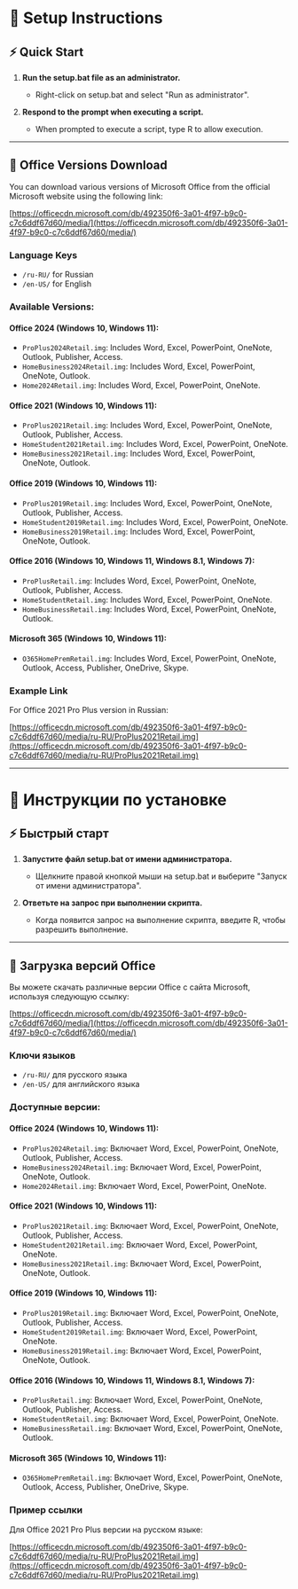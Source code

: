 # 🔧 Setup Instructions

## ⚡ Quick Start

1. **Run the setup.bat file as an administrator.**
    - Right-click on setup.bat and select "Run as administrator".

2. **Respond to the prompt when executing a script.**
    - When prompted to execute a script, type R to allow execution.

---

## 💾 Office Versions Download

You can download various versions of Microsoft Office from the official Microsoft website using the following link:

[https://officecdn.microsoft.com/db/492350f6-3a01-4f97-b9c0-c7c6ddf67d60/media/](https://officecdn.microsoft.com/db/492350f6-3a01-4f97-b9c0-c7c6ddf67d60/media/)

### Language Keys
- `/ru-RU/` for Russian
- `/en-US/` for English

### Available Versions:
#### Office 2024 (Windows 10, Windows 11):
- `ProPlus2024Retail.img`: Includes Word, Excel, PowerPoint, OneNote, Outlook, Publisher, Access.
- `HomeBusiness2024Retail.img`: Includes Word, Excel, PowerPoint, OneNote, Outlook.
- `Home2024Retail.img`: Includes Word, Excel, PowerPoint, OneNote.

#### Office 2021 (Windows 10, Windows 11):
- `ProPlus2021Retail.img`: Includes Word, Excel, PowerPoint, OneNote, Outlook, Publisher, Access.
- `HomeStudent2021Retail.img`: Includes Word, Excel, PowerPoint, OneNote.
- `HomeBusiness2021Retail.img`: Includes Word, Excel, PowerPoint, OneNote, Outlook.

#### Office 2019 (Windows 10, Windows 11):
- `ProPlus2019Retail.img`: Includes Word, Excel, PowerPoint, OneNote, Outlook, Publisher, Access.
- `HomeStudent2019Retail.img`: Includes Word, Excel, PowerPoint, OneNote.
- `HomeBusiness2019Retail.img`: Includes Word, Excel, PowerPoint, OneNote, Outlook.

#### Office 2016 (Windows 10, Windows 11, Windows 8.1, Windows 7):
- `ProPlusRetail.img`: Includes Word, Excel, PowerPoint, OneNote, Outlook, Publisher, Access.
- `HomeStudentRetail.img`: Includes Word, Excel, PowerPoint, OneNote.
- `HomeBusinessRetail.img`: Includes Word, Excel, PowerPoint, OneNote, Outlook.

#### Microsoft 365 (Windows 10, Windows 11):
- `O365HomePremRetail.img`: Includes Word, Excel, PowerPoint, OneNote, Outlook, Access, Publisher, OneDrive, Skype.

### Example Link
For Office 2021 Pro Plus version in Russian:

[https://officecdn.microsoft.com/db/492350f6-3a01-4f97-b9c0-c7c6ddf67d60/media/ru-RU/ProPlus2021Retail.img](https://officecdn.microsoft.com/db/492350f6-3a01-4f97-b9c0-c7c6ddf67d60/media/ru-RU/ProPlus2021Retail.img)

---

# 🔧 Инструкции по установке

## ⚡ Быстрый старт

1. **Запустите файл setup.bat от имени администратора.**
    - Щелкните правой кнопкой мыши на setup.bat и выберите "Запуск от имени администратора".

2. **Ответьте на запрос при выполнении скрипта.**
    - Когда появится запрос на выполнение скрипта, введите R, чтобы разрешить выполнение.

---

## 💾 Загрузка версий Office

Вы можете скачать различные версии Office с сайта Microsoft, используя следующую ссылку:

[https://officecdn.microsoft.com/db/492350f6-3a01-4f97-b9c0-c7c6ddf67d60/media/](https://officecdn.microsoft.com/db/492350f6-3a01-4f97-b9c0-c7c6ddf67d60/media/)

### Ключи языков
- `/ru-RU/` для русского языка
- `/en-US/` для английского языка

### Доступные версии:
#### Office 2024 (Windows 10, Windows 11):
- `ProPlus2024Retail.img`: Включает Word, Excel, PowerPoint, OneNote, Outlook, Publisher, Access.
- `HomeBusiness2024Retail.img`: Включает Word, Excel, PowerPoint, OneNote, Outlook.
- `Home2024Retail.img`: Включает Word, Excel, PowerPoint, OneNote.

#### Office 2021 (Windows 10, Windows 11):
- `ProPlus2021Retail.img`: Включает Word, Excel, PowerPoint, OneNote, Outlook, Publisher, Access.
- `HomeStudent2021Retail.img`: Включает Word, Excel, PowerPoint, OneNote.
- `HomeBusiness2021Retail.img`: Включает Word, Excel, PowerPoint, OneNote, Outlook.

#### Office 2019 (Windows 10, Windows 11):
- `ProPlus2019Retail.img`: Включает Word, Excel, PowerPoint, OneNote, Outlook, Publisher, Access.
- `HomeStudent2019Retail.img`: Включает Word, Excel, PowerPoint, OneNote.
- `HomeBusiness2019Retail.img`: Включает Word, Excel, PowerPoint, OneNote, Outlook.

#### Office 2016 (Windows 10, Windows 11, Windows 8.1, Windows 7):
- `ProPlusRetail.img`: Включает Word, Excel, PowerPoint, OneNote, Outlook, Publisher, Access.
- `HomeStudentRetail.img`: Включает Word, Excel, PowerPoint, OneNote.
- `HomeBusinessRetail.img`: Включает Word, Excel, PowerPoint, OneNote, Outlook.

#### Microsoft 365 (Windows 10, Windows 11):
- `O365HomePremRetail.img`: Включает Word, Excel, PowerPoint, OneNote, Outlook, Access, Publisher, OneDrive, Skype.

### Пример ссылки
Для Office 2021 Pro Plus версии на русском языке:

[https://officecdn.microsoft.com/db/492350f6-3a01-4f97-b9c0-c7c6ddf67d60/media/ru-RU/ProPlus2021Retail.img](https://officecdn.microsoft.com/db/492350f6-3a01-4f97-b9c0-c7c6ddf67d60/media/ru-RU/ProPlus2021Retail.img)
